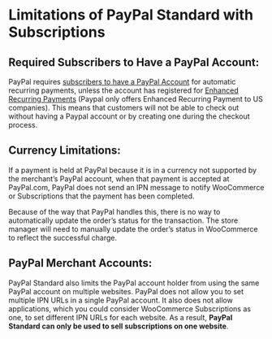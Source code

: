 # Limitations of PayPal Standard with Subscriptions

## Required Subscribers to Have a PayPal Account:

PayPal requires [subscribers to have a PayPal Account](https://docs.woocommerce.com/document/subscriptions/faq/#section-32) for automatic recurring payments, unless the account has registered for [Enhanced Recurring Payments](https://www.paypal.com/us/webapps/mpp/ua/us-erp-full#1) \(Paypal only offers Enhanced Recurring Payment to US companies\). This means that customers will not be able to check out without having a Paypal  account or by creating one during the checkout process.

## Currency Limitations:

If a payment is held at PayPal because it is in a currency not supported by the merchant’s PayPal account, when that payment is accepted at PayPal.com, PayPal does not send an IPN message to notify WooCommerce or Subscriptions that the payment has been completed. 

Because of the way that PayPal handles this, there is no way to automatically update the order’s status for the transaction. The store manager will need to manually update the order’s status in WooCommerce to reflect the successful charge.

## PayPal Merchant Accounts:

 PayPal Standard also limits the PayPal account holder from using the same PayPal account on multiple websites. PayPal does not allow you to set multiple IPN URLs in a single PayPal account. It also does not allow applications, which you could consider WooCommerce Subscriptions as one, to set different IPN URLs for each website. As a result, **PayPal Standard can only be used to sell subscriptions on one website**.

